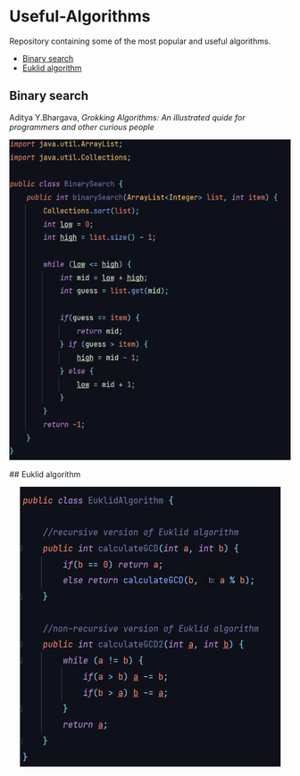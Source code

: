# Useful-Algorithms
Repository containing some of the most popular and useful algorithms.


- [Binary search](#binary-search)
- [Euklid algorithm](#euklid-algorithm)

## Binary search
Aditya Y.Bhargava, *Grokking Algorithms: An illustrated quide for programmers and other curious people*
<p align="center"><a href="./src/BinarySearch.java"> <img src="./img/BinarySearch.png"></a></p>
## Euklid algorithm
<p align="center"><a href="./src/EuklidAlgorithm.java"> <img src="./img/EuklidAlgorithm.png"></a></p>